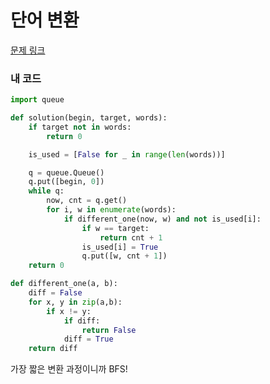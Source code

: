 # 단어 변환

[문제 링크](https://programmers.co.kr/learn/courses/30/lessons/43163)

### 내 코드
```python
import queue

def solution(begin, target, words):
    if target not in words:
        return 0

    is_used = [False for _ in range(len(words))]

    q = queue.Queue()
    q.put([begin, 0])
    while q:
        now, cnt = q.get()
        for i, w in enumerate(words):
            if different_one(now, w) and not is_used[i]:
                if w == target:
                    return cnt + 1
                is_used[i] = True
                q.put([w, cnt + 1])
    return 0

def different_one(a, b):
    diff = False
    for x, y in zip(a,b):
        if x != y:
            if diff:
                return False
            diff = True
    return diff
```

가장 짧은 변환 과정이니까 BFS!

